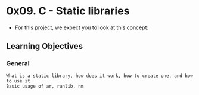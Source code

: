 # 0x09. C - Static libraries
- For this project, we expect you to look at this concept: 
## Learning Objectives 
### General

    What is a static library, how does it work, how to create one, and how to use it
    Basic usage of ar, ranlib, nm
 
